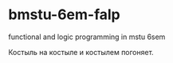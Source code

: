# bmstu-6em-falp
functional and logic programming in mstu 6sem

Костыль на костыле и костылем погоняет.
